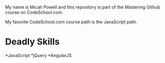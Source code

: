 My name is Micah Powell and this repository is part of the Mastering Github course on CodeSchool.com.

My favorite CodeSchool.com course path is the JavaScript path.

Deadly Skills
============
*JavaScript
*jQuery
*AngularJS
